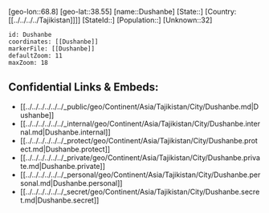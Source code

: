 ﻿---
location: [38.55,68.8]
mapzoom: [7,12] 
mapmarker: city 
type: City
tags:
- geo/City


SpocWebEntityId: 35957
isDeleted: false
confidential: public

---
[geo-lon::68.8]
[geo-lat::38.55]
[name::Dushanbe]
[State::]
[Country:[[../../../../Tajikistan]]]]
[StateId::]
[Population::]
[Unknown::32]


```leaflet
id: Dushanbe
coordinates: [[Dushanbe]]
markerFile: [[Dushanbe]]
defaultZoom: 11 
maxZoom: 18
```


## Confidential Links & Embeds: 
- [[../../../../../../_public/geo/Continent/Asia/Tajikistan/City/Dushanbe.md|Dushanbe]] 
- [[../../../../../../_internal/geo/Continent/Asia/Tajikistan/City/Dushanbe.internal.md|Dushanbe.internal]] 
- [[../../../../../../_protect/geo/Continent/Asia/Tajikistan/City/Dushanbe.protect.md|Dushanbe.protect]] 
- [[../../../../../../_private/geo/Continent/Asia/Tajikistan/City/Dushanbe.private.md|Dushanbe.private]] 
- [[../../../../../../_personal/geo/Continent/Asia/Tajikistan/City/Dushanbe.personal.md|Dushanbe.personal]] 
- [[../../../../../../_secret/geo/Continent/Asia/Tajikistan/City/Dushanbe.secret.md|Dushanbe.secret]] 
